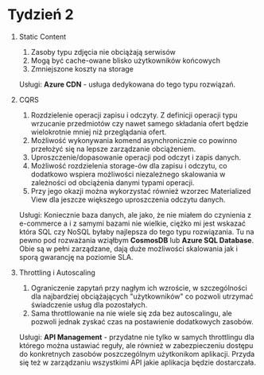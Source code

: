 # Tydzień 2

1. Static Content
   1. Zasoby typu zdjęcia nie obciążają serwisów 
   2. Mogą być cache-owane blisko użytkowników końcowych
   3. Zmniejszone koszty na storage

    Usługi: **Azure CDN** - usługa dedykowana do tego typu rozwiązań.
    
2. CQRS
   1. Rozdzielenie operacji zapisu i odczyty. Z definicji operacji typu wrzucanie przedmiotów czy nawet samego składania ofert będzie wielokrotnie mniej niż przeglądania ofert.
   2. Możliwość wykonywania komend asynchronicznie co powinno przełożyć się na lepsze zarządzanie obciążeniem.
   3. Uproszczenie/dopasowanie operacji pod odczyt i zapis danych.
   4. Możliwość rozdzielenia storage-ów dla zapisu i odczytu, co dodatkowo wspiera możliwości niezależnego skalowania w zależności od obciążenia danymi typami operacji.
   5. Przy jego okazji można wykorzystać również wzorzec Materialized View dla jeszcze większego uproszczenia odczytu danych.
   
   Usługi: Koniecznie baza danych, ale jako, że nie miałem do czynienia z e-commerce a i z samymi bazami nie wielkie, ciężko mi jest wskazać która SQL czy NoSQL byłaby najlepsza do tego typu rozwiązania. Tu na pewno pod rozważania wziąłbym **CosmosDB** lub **Azure SQL Database**. Obie są w pełni zarządzane, dają duże możliwości skalowania jak i sporą gwarancję na poziomie SLA.

3. Throttling i Autoscaling
   1. Ograniczenie zapytań przy nagłym ich wzroście, w szczególności dla najbardziej obciążających "użytkowników" co pozwoli utrzymać świadczenie usług dla pozostałych.
   2. Sama throttlowanie na nie wiele się zda bez autoscalingu, ale pozwoli jednak zyskać czas na postawienie dodatkowych zasobów.

    Usługi: **API Management** - przydatne nie tylko w samych throttlingu dla którego można ustawiać reguły, ale również w zabezpieczeniu dostępu do konkretnych zasobów poszczególnym użytkonikom aplikacji. Przyda się też w zarządzaniu wszystkimi API jakie aplikacja będzie dostarczała.

